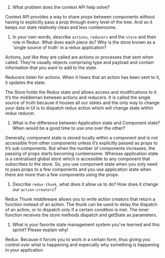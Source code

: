 1. What problem does the context API help solve?

Context API provides a way to share props between components without having to explicitly pass a prop through every level of the tree. And so it keeps our state relatively clean and less cumbersome.

1. In your own words, describe `actions`, `reducers` and the `store` and their role in Redux. What does each piece do? Why is the store known as a 'single source of truth' in a redux application?

Actions, just like they are called are actions or processes that sent when called. They're usually objects comprising type and payload and contain information that you want to add to the state. 

Reducers listen for actions. When it hears that an action has been sent to it, it updates the state.

The Store holds the Redux state and allows access and modifications to it. It’s the middleman between actions and reducers. It is called the single source of truth because it houses all our states and the only way to change your data in UI is to dispatch redux action which will change state within redux reducer.

1. What is the difference between Application state and Component state? When would be a good time to use one over the other?

Generally, component state is stored locally within a component and is not accessible from other components unless it’s explicitly passed as props to it’s sub components. But when the number of components increases, the passing of props starts becoming cumbersome.
Whereas application state is a centralised global store which is accessible to any component that subscribes to the store.
So, you use component state when you only need to pass props to a few components and you use application state when there are more than a few components using the props.

1. Describe `redux-thunk`, what does it allow us to do? How does it change our `action-creators`?

Redux Thunk middleware allows you to write action creators that return a function instead of an action. The thunk can be used to delay the dispatch of an action, or to dispatch only if a certain condition is met. The inner function receives the store methods dispatch and getState as parameters.

1. What is your favorite state management system you've learned and this sprint? Please explain why!

Redux. Because it forces you to work in a certain form, thus giving you control over what is happening and especially why something is happening in your application
